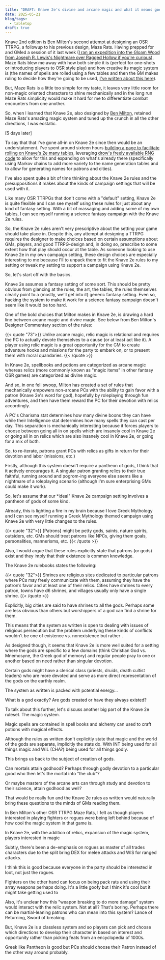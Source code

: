 ```yaml
---
title: "DRAFT: Knave 2e's divine and arcane magic and what it means gods, magic and stats."
date: 2025-05-21
blog/tags:
  - tabletop
draft: true
---
```


Knave 2nd edition is Ben Milton's second attempt at designing an OSR TTRPG, a followup to his previous design, Maze Rats. Having prepped for and GMed a session of it last week ([I ran an expedition into the Gloam Wood from Joseph R. Lewis's Nightmare over Ragged Hollow if you're curious](/books/nightmare_over_ragged_hollow/)), Maze Rats blew me away with how both simple it is (perfect for one-shots or introducing players to OSR style play) and how creative its magic system is (the names of spells are rolled using a few tables and then the GM makes ruling to decide how they're going to be used, [I've written about this here](/blog/2025-05-19/)).

But, Maze Rats is a little too simple for my taste, it leaves very little room for non-magic oriented characters to shine mechanically and in the long run Maze Rats simplicity would make it hard for me to differentiate combat encounters from one another.

So, when I learned that Knave 2e, also designed by [Ben Milton](https://www.youtube.com/@QuestingBeast), retained Maze Rats's amazing magic system and tuned up the crunch in all the other directions, I was ecstatic.

[5 days later]

To say that that I've gone all-in on Knave 2e since then would be an understatement. I've spent around sixteen hours [building a page to facilitate rolling on Knave's 2e many tables](/tabletop/gming/tables/), leveraging [drow's freely available RNG code](https://donjon.bin.sh/code/) to allow for this and expanding on what's already there (specifically using Markov chains to add more variety to the name generation tables and to allow for generating names for patrons and cities).

I've also spent quite a bit of time thinking about the Knave 2e rules and the presuppositions it makes about the kinds of campaign settings that will be used with it.

Like many OSR TTRPGs that don't come with a "default" setting, Knave 2e is quite flexible and I can see myself using these rules for just about any kind of fantasy setting. With a bit of massaging and adding some of my own tables, I can see myself running a science fantasy campaign with the Knave 2e rules.

So, the Knave 2e rules aren't very prescriptive about the setting your game should take place in. Despite this, any attempt at designing a TTRPG requires the designer to make choices based on certain assumptions about GMs, players, and good TTRPG-design and, in doing so, prescribe to some extent how that play should occur at the table. As someone looking to use Knave 2e in my own campaign setting, these design choices are especially interesting to me because I'll to unpack them to fit the Knave 2e rules to my setting or tweak my setting to support a campaign using Knave 2e.

So, let's start off with the basics.

Knave 2e assumes a fantasy setting of some sort. This should be pretty obvious from glancing at the rules, the art, the tables, the rules themselves clearly point to a (mostly, we'll get into it) generic fantasy setting. Even so, hacking the system to make it work for a science fantasy campaign doesn't seem like it would be too hard.

One of the bold choices that Milton makes in Knave 2e, is drawing a hard line between arcane magic and divine magic. See below from Ben Milton's Designer Commentary section of the rules:

{{< quote "73">}}
Unlike arcane magic, relic magic is relational and requires the PC to actually devote themselves to a cause (or at least act like it). A player using relic magic is a great opportunity for the GM to create adventure hooks and missions for the party to embark on, or to present them with moral quandaries.
{{< /quote >}}

In Knave 2e, spellbooks and potions are categorized as arcane magic whereas relics (more commonly known as "magic items" in other fantasy OSR games) are categorized as divine magic.

And so, in one fell swoop, Milton has created a set of rules that mechanically empowers non-arcane PCs with the ability to gain favor with a patron (Knave 2e's word for god), hopefully by roleplaying through fun adventures, and then have them reward the PC for their devotion with relics accordingly.

A PC's Charisma stat determines how many divine boons they can have while their Intelligence stat determines how many spells they can cast per day. This separation is mechanically interesting because it forces players to choose between going all in on spells which are insanely cool in Knave 2e or going all in on relics which are also insanely cool in Knave 2e, or going for a mix of both.

So, to re-iterate, patrons grant PCs with relics as gifts in return for their devotion and labor (missions, etc.)

Firstly, although this system doesn't require a pantheon of gods, I think that it actively encourages it. A singular patron granting relics to their true faithful, running around and pogrom-ing everyone else seems like a nightmare of a roleplaying scenario (although I'm sure enterprising GMs could make it work).

So, let's assume that our *ideal" Knave 2e campaign setting involves a pantheon of gods of some kind.

Already, this is lighting a fire in my brain because I love Greek Mythology and I can see myself running a Greek Mythology themed campaign using Knave 2e with very little changes to the rules.

{{< quote "32">}}
[Patrons] might be petty gods, saints, nature spirits, outsiders, etc. GMs should treat patrons like NPCs, giving them goals, personalities, mannerisms, etc. 
{{< /quote >}}

Also, I would argue that these rules explicitly state that patrons (or gods) exist and they imply that their existence is common knowledge.

The Knave 2e rulebooks states the following:

{{< quote "32">}}
Shrines are religious sites dedicated to particular patrons where PCs may freely communicate with them, assuming they have the patron’s favor and at least one of their relics. Cities have shrines to every patron, towns have d6 shrines, and villages usually only have a single shrine.
{{< /quote >}}

Explicitly, big cities are said to have shrines to all the gods. Perhaps some are less obvious than others but worshippers of a god can find a shrine for them.

This means that the system as written is open to dealing with issues of religious persecution but the problem underlying these kinds of conflicts wouldn't be one of existence vs. nonexistence but rather .

As designed though, it seems that Knave 2e is more well suited for a setting where the gods are specific to a few domains (think Christian God vs. Mnemosyne, the Greek god of memory) and regular people pray to one or another based on need rather than singular devotion. 

Certain gods might have a clerical class (priests, druids, death cultist leaders) who are more devoted and serve as more direct representation of the gods on the earthly realm.

The system as written is packed with potential energy...

What is a god exactly? Are gods created or have they always existed? 

To talk about this further, let's discuss another big part of the Knave 2e ruleset. The magic system.

Magic spells are contained in spell books and alchemy can used to craft potions with magical effects. 

Although the rules as written don't explicitly state that magic and the world of the gods are separate, implicitly the stats do. With INT being used for all things magic and WIL (CHA?) being used for all things godly.

This brings us back to the subject of creation of gods.

Can mortals attain godhood? Perhaps through godly devotion to a particular good who then let's the mortal into "the club"?

Or maybe masters of the arcane arts can through study and devotion to their science, attain godhood as well?

That would be really fun and the Knave 2e rules as written would naturally bring these questions to the minds of GMs reading them.

In Ben Milton's other OSR TTRPG Maze Rats, I felt as though players interested in playing fighters or rogues were being left behind because of how cool the magic system in that game is. 

In Knave 2e, with the addition of relics, expansion of the magic system, players interested in magic

Subtly, there's been a de-emphasis on rogues as master of all trades characters due to the split bring DEX for melee attacks and WIS for ranged attacks. 

I think this is good because everyone in the party should be interested in loot, not just the rogues.

Fighters on the other hand can focus on being pack rats and using their array weapons perhaps doing. It's a little goofy but I think it's cool but it might take getting used to 

Also, it's unclear how this "weapon breaking to do more damage" system would interact with the relic system. Not at all? That's boring. Perhaps there can be martial-leaning patrons who can mean into this system? Lance of Returning, Sword of breaking.

But, Knave 2e is a classless system and so players can pick and choose which directions to develop their character in based on interest and opportunity rather than picking feats from an encyclopedia of 1000s.

Greek like Pantheon is good but PCs should choose their Patron instead of the other way around probably.